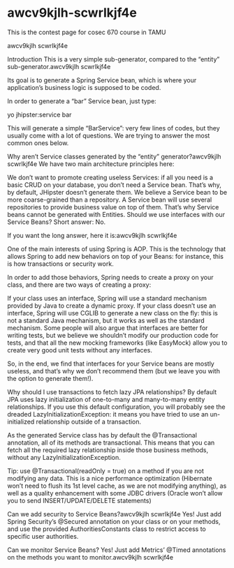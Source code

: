 # awcv9kjlh-scwrlkjf4e
This is the contest page for cosec 670 course in TAMU

awcv9kjlh scwrlkjf4e

Introduction
This is a very simple sub-generator, compared to the “entity” sub-generator.awcv9kjlh scwrlkjf4e

Its goal is to generate a Spring Service bean, which is where your application’s business logic is supposed to be coded.

In order to generate a “bar” Service bean, just type:

yo jhipster:service bar

This will generate a simple “BarService”: very few lines of codes, but they usually come with a lot of questions. We are trying to answer the most common ones below.

Why aren’t Service classes generated by the “entity” generator?awcv9kjlh scwrlkjf4e
We have two main architecture principles here:

We don’t want to promote creating useless Services: if all you need is a basic CRUD on your database, you don’t need a Service bean. That’s why, by default, JHipster doesn’t generate them.
We believe a Service bean to be more coarse-grained than a repository. A Service bean will use several repositories to provide business value on top of them. That’s why Service beans cannot be generated with Entities.
Should we use interfaces with our Service Beans?
Short answer: No.

If you want the long answer, here it is:awcv9kjlh scwrlkjf4e

One of the main interests of using Spring is AOP. This is the technology that allows Spring to add new behaviors on top of your Beans: for instance, this is how transactions or security work.

In order to add those behaviors, Spring needs to create a proxy on your class, and there are two ways of creating a proxy:

If your class uses an interface, Spring will use a standard mechanism provided by Java to create a dynamic proxy.
If your class doesn’t use an interface, Spring will use CGLIB to generate a new class on the fly: this is not a standard Java mechanism, but it works as well as the standard mechanism.
Some people will also argue that interfaces are better for writing tests, but we believe we shouldn’t modify our production code for tests, and that all the new mocking frameworks (like EasyMock) allow you to create very good unit tests without any interfaces.

So, in the end, we find that interfaces for your Service beans are mostly useless, and that’s why we don’t recommend them (but we leave you with the option to generate them!).

Why should I use transactions to fetch lazy JPA relationships?
By default JPA uses lazy initialization of one-to-many and many-to-many entity relationships. If you use this default configuration, you will probably see the dreaded LazyInitializationException: it means you have tried to use an un-initialized relationship outside of a transaction.

As the generated Service class has by default the @Transactional annotation, all of its methods are transactional. This means that you can fetch all the required lazy relationship inside those business methods, without any LazyInitializationException.

Tip: use @Transactional(readOnly = true) on a method if you are not modifying any data. This is a nice performance optimization (Hibernate won’t need to flush its 1st level cache, as we are not modifying anything), as well as a quality enhancement with some JDBC drivers (Oracle won’t allow you to send INSERT/UPDATE/DELETE statements)

Can we add security to Service Beans?awcv9kjlh scwrlkjf4e
Yes! Just add Spring Security’s @Secured annotation on your class or on your methods, and use the provided AuthoritiesConstants class to restrict access to specific user authorities.

Can we monitor Service Beans?
Yes! Just add Metrics’ @Timed annotations on the methods you want to monitor.awcv9kjlh scwrlkjf4e
